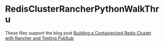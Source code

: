# RedisClusterRancherPythonWalkThru
These files support the blog post [Building a Containerized Redis Cluster with Rancher and Testing PubSub](https://stevendavistechnotes.blogspot.com/2016/06/building-containerized-redis-cluster.html)
